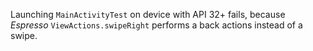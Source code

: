Launching `MainActivityTest` on device with API 32+ fails, because _Espresso_ `ViewActions.swipeRight` performs a back actions instead of a swipe.

